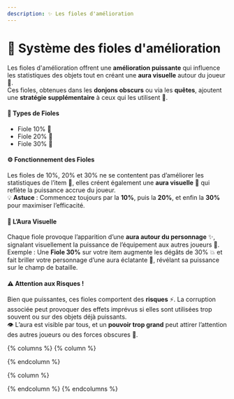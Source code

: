 ```yaml
---
description: ✨ Les fioles d'amélioration
---
```


# 🧴 Système des fioles d'amélioration

Les fioles d'amélioration offrent une **amélioration puissante** qui influence les statistiques des objets tout en créant une **aura visuelle** autour du joueur 🌟. \
Ces fioles, obtenues dans les **donjons obscurs** ou via les **quêtes**, ajoutent une **stratégie supplémentaire** à ceux qui les utilisent 🧪.

#### 🧴 **Types de Fioles**

* Fiole 10% 🔹
* Fiole 20% 🔸
* Fiole 30% 🔺

#### ⚙️ **Fonctionnement des Fioles**

Les fioles de 10%, 20% et 30% ne se contentent pas d’améliorer les statistiques de l’item 💪, elles créent également une **aura visuelle** 🌈 qui reflète la puissance accrue du joueur.\
💡 **Astuce** : Commencez toujours par la **10%**, puis la **20%**, et enfin la **30%** pour maximiser l’efficacité.

#### 🌟 **L’Aura Visuelle**

Chaque fiole provoque l’apparition d’une **aura autour du personnage** ✨, signalant visuellement la puissance de l’équipement aux autres joueurs 👀.\
Exemple : Une **Fiole 30%** sur votre item augmente les dégâts de 30% 💥 et fait briller votre personnage d’une aura éclatante 🌟, révélant sa puissance sur le champ de bataille.

#### ⚠️ **Attention aux Risques !**

Bien que puissantes, ces fioles comportent des **risques** ⚡. La corruption associée peut provoquer des effets imprévus si elles sont utilisées trop souvent ou sur des objets déjà puissants.\
👁️ L’aura est visible par tous, et un **pouvoir trop grand** peut attirer l’attention des autres joueurs ou des forces obscures 🌌.

{% columns %}
{% column %}

{% endcolumn %}

{% column %}

{% endcolumn %}
{% endcolumns %}
